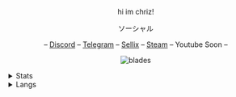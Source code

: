 

<p align="center">
    hi im chriz!
<p align="center">
ソーシャル
<p align="center">
   –
   <a href="https://discord.com/users/755217098183016488">Discord</a>
   –
   <a href="https://t.me/unwizz">Telegram</a>
   –
   <a href="https://sellix.io/chriz">Sellix</a>
   –
   <a href="https://steamcommunity.com/id/Discordians">Steam</a>
   –
   Youtube Soon
   –
</p>

<p align="center">
<img src="https://komarev.com/ghpvc/?username=unwizz&color=0f0707" alt="blades" width="" height="">
</p>

<details>
  <summary>Stats</summary>
  <img src="https://github-readme-stats.vercel.app/api?username=unwizz&theme=black" alt="fax">
</details>

<details>
  <summary>Langs</summary>
  <img src="https://github-readme-stats.vercel.app/api/top-langs/?username=unwizz&theme=black" alt="fax">
</details>

